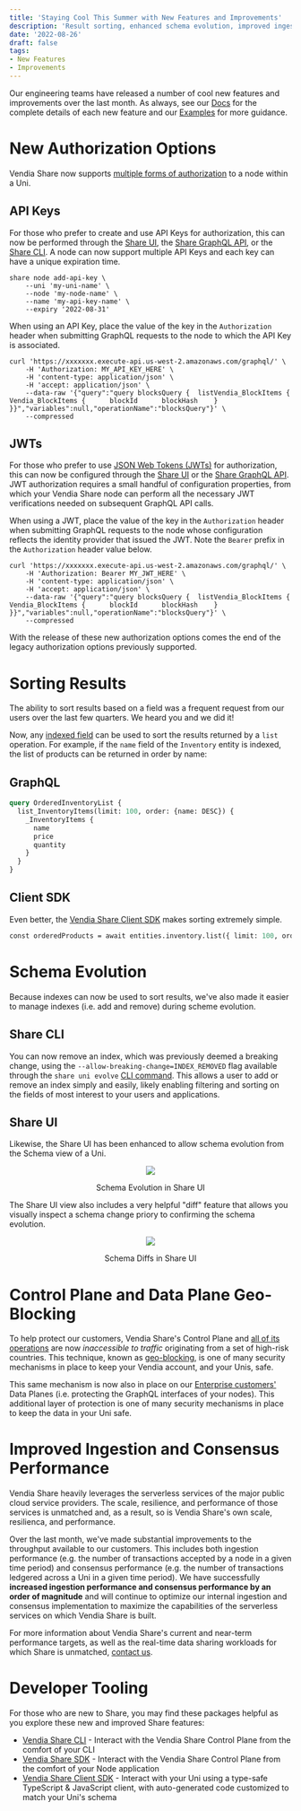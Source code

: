 ```yaml
---
title: 'Staying Cool This Summer with New Features and Improvements'
description: 'Result sorting, enhanced schema evolution, improved ingestion and consensus performance, geo-blocking and more'
date: '2022-08-26'
draft: false
tags:
- New Features
- Improvements
---
```


Our engineering teams have released a number of cool new features and improvements over the last month.  As always, see our [Docs](https://www.vendia.net/docs/share) for the complete details of each new feature and our [Examples](https://github.com/vendia/examples) for more guidance.

# New Authorization Options
Vendia Share now supports [multiple forms of authorization](https://www.vendia.net/docs/share/node-authentication) to a node within a Uni.  

## API Keys
For those who prefer to create and use API Keys for authorization, this can now be performed through the [Share UI](https://www.vendia.net/docs/share/node-authentication#creating-an-api-key-in-vendia), the [Share GraphQL API](https://www.vendia.net/docs/share/node-authentication#creating-an-api-key-via-graphql-mutation), or the [Share CLI](https://www.vendia.net/docs/share/node-authentication#creating-an-api-key-via-the-cli).  A node can now support multiple API Keys and each key can have a unique expiration time.

```shell
share node add-api-key \
    --uni 'my-uni-name' \
    --node 'my-node-name' \
    --name 'my-api-key-name' \
    --expiry '2022-08-31'
```

When using an API Key, place the value of the key in the `Authorization` header when submitting GraphQL requests to the node to which the API Key is associated.

```shell
curl 'https://xxxxxxx.execute-api.us-west-2.amazonaws.com/graphql/' \
    -H 'Authorization: MY_API_KEY_HERE' \
    -H 'content-type: application/json' \
    -H 'accept: application/json' \
    --data-raw '{"query":"query blocksQuery {  listVendia_BlockItems {    Vendia_BlockItems {      blockId      blockHash    }  }}","variables":null,"operationName":"blocksQuery"}' \
    --compressed
```

## JWTs
For those who prefer to use [JSON Web Tokens (JWTs)](https://jwt.io/) for authorization, this can now be configured through the [Share UI](https://www.vendia.net/docs/share/node-authentication#creating-jwt-authentication-in-vendia) or the [Share GraphQL API](https://www.vendia.net/docs/share/node-authentication#create-jwt-authentication-via-graphql).  JWT authorization requires a small handful of configuration properties, from which your Vendia Share node can perform all the necessary JWT verifications needed on subsequent GraphQL API calls.

When using a JWT, place the value of the key in the `Authorization` header when submitting GraphQL requests to the node whose configuration reflects the identity provider that issued the JWT.  Note the `Bearer` prefix in the `Authorization` header value below.

```shell
curl 'https://xxxxxxx.execute-api.us-west-2.amazonaws.com/graphql/' \
    -H 'Authorization: Bearer MY_JWT_HERE' \
    -H 'content-type: application/json' \
    -H 'accept: application/json' \
    --data-raw '{"query":"query blocksQuery {  listVendia_BlockItems {    Vendia_BlockItems {      blockId      blockHash    }  }}","variables":null,"operationName":"blocksQuery"}' \
    --compressed
```

With the release of these new authorization options comes the end of the legacy authorization options previously supported.    

# Sorting Results
The ability to sort results based on a field was a frequent request from our users over the last few quarters.  We heard you and we did it!

Now, any [indexed field](https://www.vendia.net/docs/share/data-modeling#indexes) can be used to sort the results returned by a `list` operation.  For example, if the `name` field of the `Inventory` entity is indexed, the list of products can be returned in order by name: 

## GraphQL
```graphql
query OrderedInventoryList {
  list_InventoryItems(limit: 100, order: {name: DESC}) {
    _InventoryItems {
      name
      price
      quantity
    }
  }
}

```

## Client SDK
Even better, the [Vendia Share Client SDK](https://www.vendia.net/docs/share/vendia-client-sdk) makes sorting extremely simple.

```graphql
const orderedProducts = await entities.inventory.list({ limit: 100, order: { name: 'DESC' } })
```

# Schema Evolution
Because indexes can now be used to sort results, we've also made it easier to manage indexes (i.e. add and remove) during scheme evolution.  

## Share CLI
You can now remove an index, which was previously deemed a breaking change, using the `--allow-breaking-change=INDEX_REMOVED` flag available through the `share uni evolve` [CLI command](https://www.vendia.net/docs/share/cli/commands/uni#uni-evolve).  This allows a user to add or remove an index simply and easily, likely enabling filtering and sorting on the fields of most interest to your users and applications.

## Share UI
Likewise, the Share UI has been enhanced to allow schema evolution from the Schema view of a Uni.

<p align="center">
  <img src="https://user-images.githubusercontent.com/85032783/186989144-3b7a7b3a-6d70-4a80-a084-a69ba0f79d9f.png"/>
</p>
<p align="center">Schema Evolution in Share UI</p>

The Share UI view also includes a very helpful "diff" feature that allows you visually inspect a schema change priory to confirming the schema evolution.

<p align="center">
  <img src="https://user-images.githubusercontent.com/85032783/186988253-4f150aa6-17dd-45e9-89eb-c0591d7dff07.png"/>
</p>
<p align="center">Schema Diffs in Share UI</p>

# Control Plane and Data Plane Geo-Blocking
To help protect our customers, Vendia Share's Control Plane and [all of its operations](https://www.vendia.net/docs/share/share-graphql-schema#vendia-share-graphql-schema-reference) are now *inaccessible to traffic* originating from a set of high-risk countries.  This technique, known as [geo-blocking](https://en.wikipedia.org/wiki/Geo-blocking), is one of many security mechanisms in place to keep your Vendia account, and your Unis, safe.

This same mechanism is now also in place on our [Enterprise customers'](https://www.vendia.net/pricing) Data Planes (i.e. protecting the GraphQL interfaces of your nodes).  This additional layer of protection is one of many security mechanisms in place to keep the data in your Uni safe.

# Improved Ingestion and Consensus Performance
Vendia Share heavily leverages the serverless services of the major public cloud service providers.  The scale, resilience, and performance of those services is unmatched and, as a result, so is Vendia Share's own scale, resilienca, and performance.

Over the last month, we've made substantial improvements to the throughput available to our customers.  This includes both ingestion performance (e.g. the number of transactions accepted by a node in a given time period) and consensus performance (e.g. the number of transactions ledgered across a Uni in a given time period).  We have successfully **increased ingestion performance and consensus performance by an order of magnitude** and will continue to optimize our internal ingestion and consensus implementation to maximize the capabilities of the serverless services on which Vendia Share is built.

For more information about Vendia Share's current and near-term performance targets, as well as the real-time data sharing workloads for which Share is unmatched, [contact us](mailto:bd@vendia.net).


# Developer Tooling
For those who are new to Share, you may find these packages helpful as you explore these new and improved Share features:

* [Vendia Share CLI](https://www.npmjs.com/package/@vendia/share-cli) - Interact with the Vendia Share Control Plane from the comfort of your CLI
* [Vendia Share SDK](https://www.npmjs.com/package/@vendia/share-sdk) - Interact with the Vendia Share Control Plane from the comfort of your Node application
* [Vendia Share Client SDK](https://www.npmjs.com/package/@vendia/client) - Interact with your Uni using a type-safe TypeScript & JavaScript client, with auto-generated code customized to match your Uni's schema
